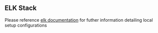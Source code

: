## ELK Stack
Please reference [elk documentation](./docker/README.md) for futher information detailing local setup configurations

